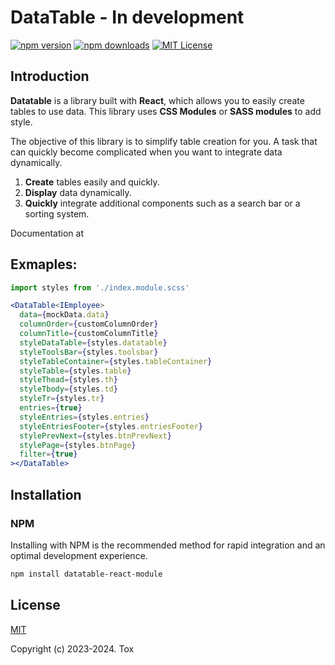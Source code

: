 # DataTable - In development

[![npm version]()]()
[![npm downloads]()]()
[![MIT License](https://img.shields.io/badge/license-MIT-blue.svg?style=flat)](/LICENSE)

## Introduction

**Datatable** is a library built with **React**, which allows you to easily create tables to use data.
This library uses **CSS Modules** or **SASS modules** to add style.

The objective of this library is to simplify table creation for you. A task that can quickly become complicated when you want to integrate data dynamically.

1. **Create** tables easily and quickly.
1. **Display** data dynamically.
1. **Quickly** integrate additional components such as a search bar or a sorting system.

Documentation at

## Exmaples:

```jsx
import styles from './index.module.scss'

<DataTable<IEmployee>
  data={mockData.data}
  columnOrder={customColumnOrder}
  columnTitle={customColumnTitle}
  styleDataTable={styles.datatable}
  styleToolsBar={styles.toolsbar}
  styleTableContainer={styles.tableContainer}
  styleTable={styles.table}
  styleThead={styles.th}
  styleTbody={styles.td}
  styleTr={styles.tr}
  entries={true}
  styleEntries={styles.entries}
  styleEntriesFooter={styles.entriesFooter}
  stylePrevNext={styles.btnPrevNext}
  stylePage={styles.btnPage}
  filter={true}
></DataTable>
```

## Installation

### NPM

Installing with NPM is the recommended method for rapid integration and an optimal development experience.

```bash
npm install datatable-react-module
```

## License

[MIT](http://opensource.org/licenses/MIT)

Copyright (c) 2023-2024. Tox
